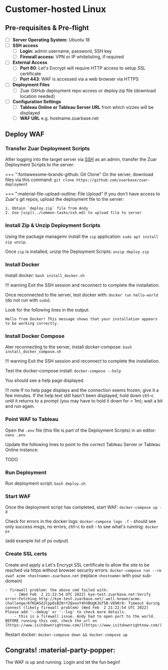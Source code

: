 # Customer-hosted Linux

## Pre-requisites & Pre-flight
- [ ] **Server Operating System**: Ubuntu 18
- [ ] **SSH access**
    -  [ ] **Login:** admin username, password, SSH key
    -  [ ] **Firewall access:** VPN or IP whitelisting, if required
-  [ ] **External Access**
    -  [ ] **Port 80**: Let's Encrypt will require HTTP access to setup SSL certificate
    -  [ ] **Port 443**: WAF is accessed via a web browser via HTTPS
-  [ ] **Deployment Files**
    -  [ ] Zuar GitHub deployment repo access or deploy.zip file (download location needed)
-  [ ] **Configuration Settings**
    -  [ ] **Tableau Online or Tableau Server URL** from which vizzes will be displayed
    -  [ ] **WAF URL** e.g. hostname.zuarbase.net

## Deploy WAF

### Transfer Zuar Deployment Scripts

After logging into the target server via [SSH](../common-tasks/ssh.md) as an admin, transfer the Zuar Deployment Scripts to the server:

=== ":fontawesome-brands-github: Git Clone"
    On the server, download files via this command: `git clone https://github.com/zuarbase/zuar-deployment`

=== ":material-file-upload-outline: File Upload"
    If you don't have access to Zuar's git repos, upload the deployment file to the server: 

    1. Obtain `deploy.zip` file from Andy
    2. Use [scp](../common-tasks/ssh.md) to upload file to server

### Install Zip & Unzip Deployment Scripts

Using the package managemr install the `zip` application: `sudo apt install zip unzip`.

Once `zip` is installed, unzip the Deployment Scripts: `unzip deploy.zip`

### Install Docker

Install docker: `bash install_docker.sh`

!!! warning
    Exit the SSH session and reconnect to complete the installation.

Once reconnected to the server, test docker with: `docker run hello-world` (do not run with `sudo`).

Look for the following lines in the output:

``` title="Docker hello world output snippet)"
Hello from Docker! This message shows that your installation appears to be working correctly.
```

### Install Docker Compose

Ater reconnecting to the server, install docker-compose: `bash install_docker_compose.sh`

!!! warning
    Exit the SSH session and reconnect to complete the installation.

Test the docker-compose install: `docker-compose --help`

You should see a help page displayed.

!!! note
    If no help page displays and the connection seems frozen, give it a few minutes. If the help text still hasn't been displayed, hold down ctrl-c until it returns to a prompt (you may have to hold it down for > 1m); wait a bit and run again.

### Point WAF to Tableau

Open the `.env` file (this file is part of the Deployment Scripts) in an editor: `nano .env`

Update the following lines to point to the correct Tableau Server or Tableau Online instance: 

TODO

### Run Deployment

Run deployment script: `bash deploy.sh`

### Start WAF

Once the deployment script has completed, start WAF: `docker-compose up -d`

Check for errors in the docker logs: `docker-compose logs -f`
    - should see only success msgs, no errors, ctrl-c to exit
    - to see what's running: `docker ps`

(add example list of ps output)

### Create SSL certs

Create and apply a Let's Encrypt SSL certificate to allow the site to be reached via https without browser security errors: `docker-compose run --rm zwaf acme <hostname>.zuarbase.net` (replace `<hostname>` with your sub-domain)
    
    - firewall problem: the above cmd failed with: 
        - [Wed Feb  2 21:22:54 UTC 2022] kye-test.zuarbase.net:Verify error:Fetching http://kye-test.zuarbase.net/.well-known/acme-challenge/6fKUASdJlppOsBZ0rY2QxoxY4hVBUgK3Gf5B-V898r8: Timeout during connect (likely firewall problem) [Wed Feb  2 21:22:54 UTC 2022] Please add '--debug' or '--log' to check more details.
        - this is a firewall issue. Andy had to open port to the world. BEFORE running this cmd, check the url on [https://www.isitdownrightnow.com/](https://www.isitdownrightnow.com/)	
    
Restart docker: `docker-compose down && docker-compose up`

## Congrats! :material-party-popper:

The WAF is up and running. Login and let the fun begin!